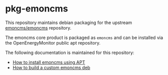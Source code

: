 pkg-emoncms
========================

This repository maintains debian packaging for the upstream [emoncms/emoncms](https://github.com/emoncms/emoncms) repository.

The emoncms core product is packaged as `emoncms` and can be installed via the OpenEnergyMonitor public apt repository.

The following documentation is maintained for this repository:

 - [How to install emoncms using APT](docs/install.md)
 - [How to build a custom emoncms deb](docs/build.md)
